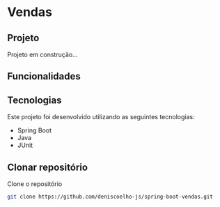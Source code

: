 # Vendas

<!--
<h1 align="center">
    <img alt="amazon" src="./images/codigoLimpo.png" width="100%" />
</h1>
 -->

## Projeto

Projeto em construção...

## Funcionalidades
<!--
-  Adicionar itens ao carrinho
-  Validar se os itens estão no carrinho
-  Excluir um item
-  Validar se o item foi excluído
-->
## Tecnologias

Este projeto foi desenvolvido utilizando as seguintes tecnologias:

- Spring Boot
- Java
- JUnit


## Clonar repositório

Clone o repositório

```bash
git clone https://github.com/deniscoelho-js/spring-boot-vendas.git

```
